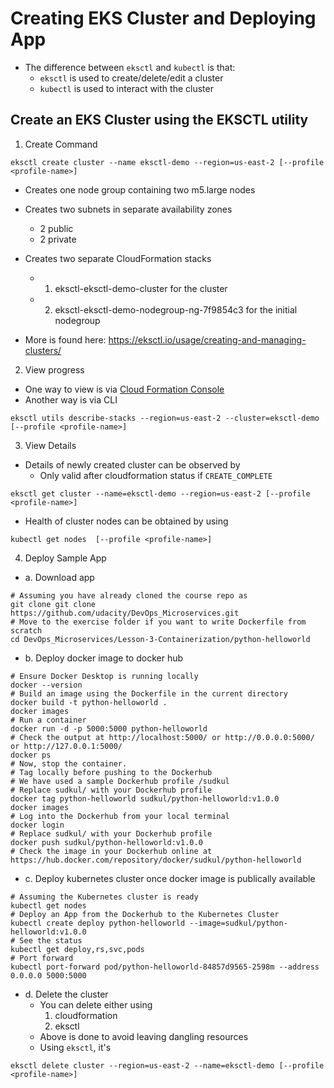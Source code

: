 # Creating EKS Cluster and Deploying App

- The difference between `eksctl` and `kubectl` is that:
    - `eksctl` is used to create/delete/edit a cluster
    - `kubectl` is used to interact with the cluster

## Create an EKS Cluster using the EKSCTL utility

1. Create Command

```
eksctl create cluster --name eksctl-demo --region=us-east-2 [--profile <profile-name>]
```     

- Creates one node group containing two m5.large nodes
- Creates two subnets in separate availability zones
    - 2 public
    - 2 private
- Creates two separate CloudFormation stacks 
    - 1. eksctl-eksctl-demo-cluster for the cluster
    - 2. eksctl-eksctl-demo-nodegroup-ng-7f9854c3 for the initial nodegroup

- More is found here: https://eksctl.io/usage/creating-and-managing-clusters/

2. View progress
- One way to view is via [Cloud Formation Console](https://us-east-2.console.aws.amazon.com/cloudformation/)
- Another way is via CLI
```
eksctl utils describe-stacks --region=us-east-2 --cluster=eksctl-demo [--profile <profile-name>]
```

3. View Details
- Details of newly created cluster can be observed by 
    - Only valid after cloudformation status if `CREATE_COMPLETE`
```
eksctl get cluster --name=eksctl-demo --region=us-east-2 [--profile <profile-name>]
```

- Health of cluster nodes can be obtained by using

```
kubectl get nodes  [--profile <profile-name>]
```

4. Deploy Sample App
- a. Download app

```
# Assuming you have already cloned the course repo as
git clone git clone https://github.com/udacity/DevOps_Microservices.git
# Move to the exercise folder if you want to write Dockerfile from scratch
cd DevOps_Microservices/Lesson-3-Containerization/python-helloworld
```
- b. Deploy docker image to docker hub

```
# Ensure Docker Desktop is running locally
docker --version
# Build an image using the Dockerfile in the current directory
docker build -t python-helloworld .
docker images
# Run a container
docker run -d -p 5000:5000 python-helloworld
# Check the output at http://localhost:5000/ or http://0.0.0.0:5000/ or http://127.0.0.1:5000/
docker ps
# Now, stop the container.
# Tag locally before pushing to the Dockerhub
# We have used a sample Dockerhub profile /sudkul
# Replace sudkul/ with your Dockerhub profile
docker tag python-helloworld sudkul/python-helloworld:v1.0.0
docker images
# Log into the Dockerhub from your local terminal
docker login
# Replace sudkul/ with your Dockerhub profile
docker push sudkul/python-helloworld:v1.0.0
# Check the image in your Dockerhub online at https://hub.docker.com/repository/docker/sudkul/python-helloworld
```

- c. Deploy kubernetes cluster once docker image is publically available

```
# Assuming the Kubernetes cluster is ready
kubectl get nodes
# Deploy an App from the Dockerhub to the Kubernetes Cluster
kubectl create deploy python-helloworld --image=sudkul/python-helloworld:v1.0.0
# See the status
kubectl get deploy,rs,svc,pods
# Port forward 
kubectl port-forward pod/python-helloworld-84857d9565-2598m --address 0.0.0.0 5000:5000
```

- d. Delete the cluster
    - You can delete either using
        1. cloudformation
        2. eksctl
    - Above is done to avoid leaving dangling resources
    - Using `eksctl`, it's

```
eksctl delete cluster --region=us-east-2 --name=eksctl-demo [--profile <profile-name>]
```

